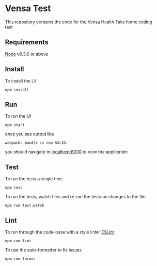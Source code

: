 # Vensa Test
This repository contains the code for the Vensa Health Take home coding test

## Requirements
[Node](https://nodejs.org/en/) v6.3.0 or above  

## Install
To install the UI
~~~ shell
npm install
~~~

## Run
To run the UI
~~~ shell
npm start
~~~
once you see output like
~~~ shell
webpack: bundle is now VALID.
~~~
you should navigate to [localhost:8000](http://localhost:8080) to view the application

## Test
To run the tests a single time
~~~ shell
npm test
~~~
To run the tests, watch files and re-run the tests on changes to the file
~~~ shell
npm run test:watch
~~~

## Lint
To run through the code-base with a style linter [ESLint](http://eslint.org/)
~~~ shell
npm run lint
~~~
To use the auto-formatter to fix issues
~~~ shell
npm run format
~~~

